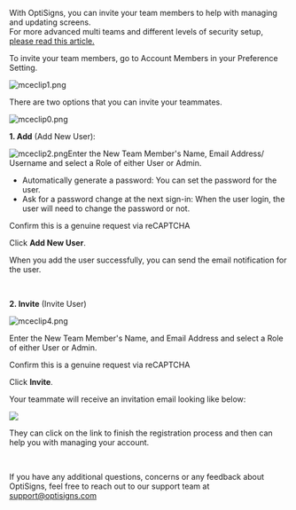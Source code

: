 <p>With OptiSigns, you can invite your team members to help with managing and updating screens.<br>For more advanced multi teams and different levels of security setup, <a href="https://support.optisigns.com/hc/en-us/articles/360034883113" target="_self">please read this article.</a></p>
<p>To invite your team members, go to Account Members in your Preference Setting.</p>
<p><img src="https://support.optisigns.com/hc/article_attachments/360102976193" alt="mceclip1.png"></p>
<p>There are two options that you can invite your teammates.</p>
<p><img src="https://support.optisigns.com/hc/article_attachments/1500001917702" alt="mceclip0.png"></p>
<p><strong>1. Add</strong> (Add New User):</p>
<p><img src="https://support.optisigns.com/hc/article_attachments/1500001967801" alt="mceclip2.png">Enter the New Team Member's Name, Email Address/ Username and select a Role of either User or Admin.</p>
<ul>
<li>Automatically generate a password: You can set the password for the user.</li>
<li>Ask for a password change at the next sign-in: When the user login, the user will need to change the password or not.</li>
</ul>
<p>Confirm this is a genuine request via reCAPTCHA</p>
<p>Click <strong>Add New User</strong>.</p>
<p>When you add the user successfully, you can send the email notification for the user.</p>
<p> </p>
<p><strong>2. Invite</strong> (Invite User)</p>
<p><img src="https://support.optisigns.com/hc/article_attachments/360100812154" alt="mceclip4.png"></p>
<p>Enter the New Team Member's Name, and Email Address and select a Role of either User or Admin.</p>
<p>Confirm this is a genuine request via reCAPTCHA</p>
<p>Click <strong>Invite</strong>.</p>
<p>Your teammate will receive an invitation email looking like below:</p>
<p><img src="https://support.optisigns.com/hc/article_attachments/360025442233"></p>
<p>They can click on the link to finish the registration process and then can help you with managing your account.</p>
<p class="rich-content-viewer_text__XzvDs rich-content-viewer_elementSpacing__208Ie _3_7DB blog-post-text-font blog-post-text-color rich-content-viewer_left__2p1aK _158eo _3_7DB"> </p>
<p class="rich-content-viewer_text__XzvDs rich-content-viewer_elementSpacing__208Ie _3_7DB blog-post-text-font blog-post-text-color rich-content-viewer_left__2p1aK _158eo _3_7DB">If you have any additional questions, concerns or any feedback about OptiSigns, feel free to reach out to our support team at <a href="mailto:support@optisigns.com" target="_self" rel="undefined">support@optisigns.com</a></p>
<p> </p>
<p> </p>